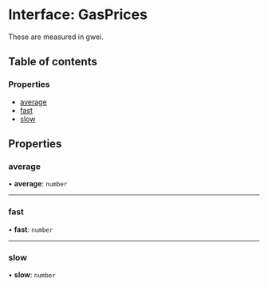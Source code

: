 # Interface: GasPrices

These are measured in gwei.

## Table of contents

### Properties

- [average](GasPrices.md#average)
- [fast](GasPrices.md#fast)
- [slow](GasPrices.md#slow)

## Properties

### average

• **average**: `number`

---

### fast

• **fast**: `number`

---

### slow

• **slow**: `number`
